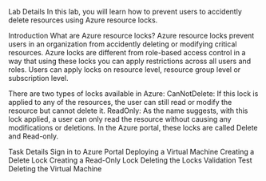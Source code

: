 Lab Details
In this lab, you will learn how to prevent users to accidently delete resources using Azure resource locks.

Introduction
What are Azure resource locks?
Azure resource locks prevent users in an organization from accidently deleting or modifying critical resources. Azure locks are different from role-based access control in a way that using these locks you can apply restrictions across all users and roles. Users can apply locks on resource level, resource group level or subscription level.

There are two types of locks available in Azure:
CanNotDelete: If this lock is applied to any of the resources, the user can still read or modify the resource but cannot delete it.
ReadOnly: As the name suggests, with this lock applied, a user can only read the resource without causing any modifications or deletions.
In the Azure portal, these locks are called Delete and Read-only.

Task Details
Sign in to Azure Portal
Deploying a Virtual Machine
Creating a Delete Lock
Creating a Read-Only Lock
Deleting the Locks
Validation Test
Deleting the Virtual Machine
